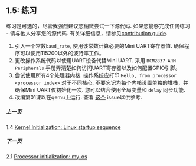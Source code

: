 ## 1.5: 练习

练习是可选的，尽管我强烈建议您稍微尝试一下源代码. 如果您能够完成任何练习 - 请与他人分享您的源代码. 有关详细信息，请参见[contribution guide](../Contributions.md).

1. 引入一个常数`baud_rate`, 使用该常数计算必要的Mini UART寄存器值. 确保程序可以使用115200以外的波特率工作。
2. 更改操作系统代码以使用UART设备代替Mini UART. 采用 `BCM2837 ARM Peripherals` 手册弄清楚如何访问UART寄存器以及如何配置GPIO引脚。
3. 尝试使用所有4个处理器内核. 操作系统应打印 `Hello, from processor <processor index>` 对于不同核心. 不要忘记为每个内核设置单独的堆栈，并确保Mini UART仅初始化一次. 您可以结合使用全局变量和 `delay` 同步功能.
4. 改编第01课以在qemu上运行. 查看 [这个](https://github.com/gaoljhy/raspberry-pi-os/issues/8) issue以供参考.

##### 上一页

1.4 [Kernel Initialization: Linux startup sequence](../../docs/lesson01/linux/kernel-startup.md)

##### 下一页

2.1 [Processor initialization: my-os](../../docs/lesson02/rpi-os.md)
